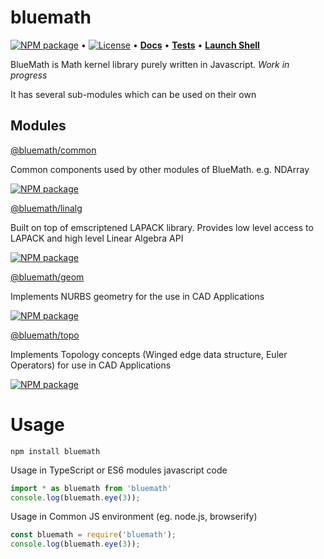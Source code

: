 # bluemath

[![NPM package](https://img.shields.io/npm/v/bluemath.svg)](https://www.npmjs.com/package/bluemath)
&#8226;
[![License](https://img.shields.io/badge/License-APL2.0-blue.svg)](https://choosealicense.com/licenses/apache-2.0/)
&#8226;
[**Docs**](http://www.bluemathsoftware.com/docs.html)
&#8226;
[**Tests**](http://www.bluemathsoftware.com/tests/index.html)
&#8226;
[**Launch Shell**](http://www.bluemathsoftware.com/shell/index.html)

BlueMath is Math kernel library purely written in Javascript. *Work in progress*

It has several sub-modules which can be used on their own

## Modules


[@bluemath/common](https://github.com/bluemathsoft/bm-common)

Common components used by other modules of BlueMath. e.g. NDArray

[![NPM package](https://img.shields.io/npm/v/@bluemath/common.svg)](https://www.npmjs.com/package/@bluemath/common)

[@bluemath/linalg](https://github.com/bluemathsoft/bm-linalg)

Built on top of emscriptened LAPACK library. Provides low level access to LAPACK and high level Linear Algebra API

[![NPM package](https://img.shields.io/npm/v/@bluemath/linalg.svg)](https://www.npmjs.com/package/@bluemath/linalg)


[@bluemath/geom](https://github.com/bluemathsoft/bm-geom)

Implements NURBS geometry for the use in CAD Applications

[![NPM package](https://img.shields.io/npm/v/@bluemath/geom.svg)](https://www.npmjs.com/package/@bluemath/geom)


[@bluemath/topo](https://github.com/bluemathsoft/bm-topo)

Implements Topology concepts (Winged edge data structure, Euler Operators) for use in CAD Applications

[![NPM package](https://img.shields.io/npm/v/@bluemath/topo.svg)](https://www.npmjs.com/package/@bluemath/topo)


Usage
===

    npm install bluemath

Usage in TypeScript or ES6 modules javascript code
  
```typescript
import * as bluemath from 'bluemath'
console.log(bluemath.eye(3));
``` 

Usage in Common JS environment (eg. node.js, browserify)

```javascript
const bluemath = require('bluemath');
console.log(bluemath.eye(3));
```


